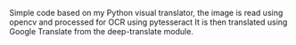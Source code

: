 Simple code based on my Python visual translator, the image is read using opencv and processed for OCR using pytesseract 
It is then translated using Google Translate from the deep-translate module.
